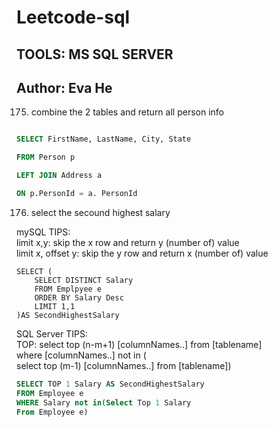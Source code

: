 # Leetcode-sql
## TOOLS: MS SQL SERVER
## Author: Eva He

175. combine the 2 tables and return all person info

```SQL Server

SELECT FirstName, LastName, City, State

FROM Person p

LEFT JOIN Address a

ON p.PersonId = a. PersonId
```

176. select the secound highest salary

mySQL TIPS: <br>
      limit x,y: skip the x row and return y (number of) value<br>
      limit x, offset y: skip the y row and return x (number of) value

```MySQL
SELECT (
    SELECT DISTINCT Salary 
    FROM Emplpyee e
    ORDER BY Salary Desc
    LIMIT 1,1
)AS SecondHighestSalary
```
SQL Server TIPS:<br>
TOP: select top (n-m+1) [columnNames..] from [tablename]<br>
where [columnNames..] not in (<br>
    select top (m-1) [columnNames..] from [tablename])<br>
```SQL server
SELECT TOP 1 Salary AS SecondHighestSalary
FROM Employee e
WHERE Salary not in(Select Top 1 Salary 
From Employee e)
```
